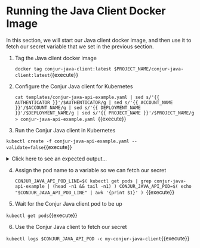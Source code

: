 # Running the Java Client Docker Image

In this section, we will start our Java client docker image, and then use it to fetch our secret variable that we set in the previous section.

1. Tag the Java client docker image

   `docker tag conjur-java-client:latest $PROJECT_NAME/conjur-java-client:latest`{{execute}}

2. Configure the Conjur Java client for Kubernetes

    `cat templates/conjur-java-api-example.yaml | sed s/'{{ AUTHENTICATOR }}'/$AUTHENTICATOR/g | sed s/'{{ ACCOUNT_NAME }}'/$ACCOUNT_NAME/g | sed s/'{{ DEPLOYMENT_NAME }}'/$DEPLOYMENT_NAME/g | sed s/'{{ PROJECT_NAME }}'/$PROJECT_NAME/g > conjur-java-api-example.yaml
    `{{execute}}

3. Run the Conjur Java client in Kubernetes

  `kubectl create -f conjur-java-api-example.yaml --validate=false`{{execute}}

  <details>
    <summary>Click here to see an expected output...</summary>
    ```
    deployment.apps/conjur-java-api-example created
    ```
  </details>

4. Assign the pod name to a variable so we can fetch our secret

    `CONJUR_JAVA_API_POD_LINE=$( kubectl get pods | grep conjur-java-api-example | (head -n1 && tail -n1) )
CONJUR_JAVA_API_POD=$( echo "$CONJUR_JAVA_API_POD_LINE" | awk '{print $1}' )
    `{{execute}}

5. Wait for the Conjur Java client pod to be up

  `kubectl get pods`{{execute}}

6. Use the Conjur Java client to fetch our secret

  `kubectl logs $CONJUR_JAVA_API_POD -c my-conjur-java-client`{{execute}}
